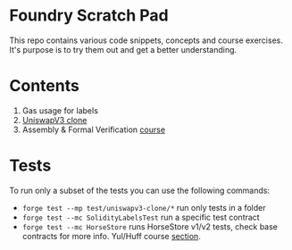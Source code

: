 # Foundry Scratch Pad

This repo contains various code snippets, concepts and course exercises. It's purpose is to try them out and get a better understanding.

# Contents

1. Gas usage for labels
2. [UniswapV3 clone](https://uniswapv3book.com/milestone_1/introduction.html)
3. Assembly & Formal Verification [course](https://updraft.cyfrin.io/courses/formal-verification)

# Tests

To run only a subset of the tests you can use the following commands:
- `forge test --mp test/uniswapv3-clone/*` run only tests in a folder
- `forge test --mc SolidityLabelsTest` run a specific test contract
- `forge test --mc HorseStore` runs HorseStore v1/v2 tests, check base contracts for more info. Yul/Huff course [section](https://updraft.cyfrin.io/courses/formal-verification/horse-store/huff-yul-opcode).
